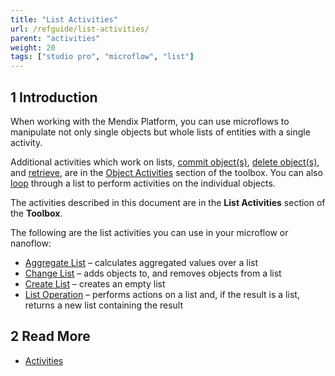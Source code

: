 ```yaml
---
title: "List Activities"
url: /refguide/list-activities/
parent: "activities"
weight: 20
tags: ["studio pro", "microflow", "list"]
---
```


## 1 Introduction

When working with the Mendix Platform, you can use microflows to manipulate not only single objects but whole lists of entities with a single activity.

Additional activities which work on lists, [commit object(s)](/refguide/committing-objects/), [delete object(s)](/refguide/deleting-objects/), and [retrieve](/refguide/retrieve/), are in the [Object Activities](/refguide/object-activities/) section of the toolbox. You can also [loop](/refguide/loop/) through a list to perform activities on the individual objects.

The activities described in this document are in the **List Activities** section of the **Toolbox**.

The following are the list activities you can use in your microflow or nanoflow:

* [Aggregate List](/refguide/aggregate-list/) – calculates aggregated values over a list
* [Change List](/refguide/change-list/) – adds objects to, and removes objects from a list
* [Create List](/refguide/create-list/) – creates an empty list
* [List Operation](/refguide/list-operation/) – performs actions on a list and, if the result is a list, returns a new list containing the result

## 2 Read More

* [Activities](/refguide/activities/)
